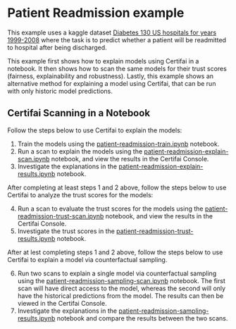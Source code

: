 # Patient Readmission example

This example uses a kaggle dataset [Diabetes 130 US hospitals for years 1999-2008](https://www.kaggle.com/brandao/diabetes) where the task is to predict whether a patient will be readmitted to hospital after being discharged.

This example first shows how to explain models using Certifai in a notebook.
It then shows how to scan the same models for their trust scores
(fairness, explainability and robustness). Lastly, this example shows an alternative
method for explaining a model using Certifai, that can be run with only historic model predictions.

## Certifai Scanning in a Notebook

Follow the steps below to use Certifai to explain the models:

1. Train the models using the [patient-readmission-train.ipynb](patient-readmission-train.ipynb) notebook.
2. Run a scan to explain the models using the [patient-readmission-explain-scan.ipynb](patient-readmission-explain-scan.ipynb) notebook, and view the results in the Certifai Console.
3. Investigate the explanations in the [patient-readmission-explain-results.ipynb](patient-readmission-explain-results.ipynb) notebook.

After completing at least steps 1 and 2 above, follow the steps below to use
Certifai to analyze the trust scores for the models:

4. Run a scan to evaluate the trust scores for the models using the [patient-readmission-trust-scan.ipynb](patient-readmission-trust-scan.ipynb) notebook, and view the results in the Certifai Console.
5. Investigate the trust scores in the [patient-readmission-trust-results.ipynb](patient-readmission-trust-results.ipynb) notebook.

After at lest completing steps 1 and 2 above, follow the steps below to use
Certifai to explain a model via counterfactual sampling.

6. Run two scans to explain a single model via counterfactual sampling using the [patient-readmission-sampling-scan.ipynb](patient-readmission-sampling-scan.ipynb) notebook. The first scan will have direct access to the model, whereas the second will only have the historical predictions from the model. The results can then be viewed in the Certifai Console.
7. Investigate the explanations in the [patient-readmission-sampling-results.ipynb](patient-readmission-sampling-results.ipynb) notebook and compare the results between the two scans.